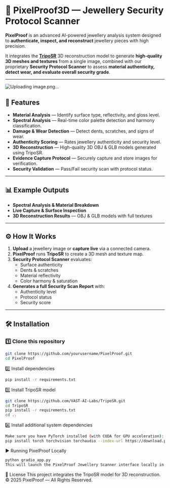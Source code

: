 # 💎 PixelProof3D — Jewellery Security Protocol Scanner

**PixelProof** is an advanced AI-powered jewellery analysis system designed to **authenticate, inspect, and reconstruct** jewellery pieces with high precision.

It integrates the **[TripoSR](https://github.com/VAST-AI-Labs/TripoSR)** 3D reconstruction model to generate **high-quality 3D meshes and textures** from a single image, combined with our proprietary **Security Protocol Scanner** to assess **material authenticity, detect wear, and evaluate overall security grade**.

---
![Uploading image.png…]()

## 🚀 Features

- **Material Analysis** — Identify surface type, reflectivity, and gloss level.
- **Spectral Analysis** — Real-time color palette detection and harmony classification.
- **Damage & Wear Detection** — Detect dents, scratches, and signs of wear.
- **Authenticity Scoring** — Rates jewellery authenticity and security level.
- **3D Reconstruction** — High-quality 3D OBJ & GLB models generated using TripoSR.
- **Evidence Capture Protocol** — Securely capture and store images for verification.
- **Security Validation** — Pass/Fail security scan with protocol status.

---

## 📊 Example Outputs

- **Spectral Analysis & Material Breakdown**
- **Live Capture & Surface Inspection**
- **3D Reconstruction Results** — OBJ & GLB models with full textures

---

## ⚙️ How It Works

1. **Upload** a jewellery image or **capture live** via a connected camera.
2. **PixelProof** runs **TripoSR** to create a 3D mesh and texture map.
3. **Security Protocol Scanner** evaluates:
   - Surface authenticity
   - Dents & scratches
   - Material reflectivity
   - Color harmony & saturation
4. **Generates a full Security Scan Report** with:
   - Authenticity level
   - Protocol status
   - Security score

---

## 🛠 Installation

### 1️⃣ Clone this repository
```bash
git clone https://github.com/yourusername/PixelProof.git
cd PixelProof
```
2️⃣ Install dependencies
```bash
pip install -r requirements.txt
```
3️⃣ Install TripoSR model
```bash
git clone https://github.com/VAST-AI-Labs/TripoSR.git
cd TripoSR
pip install -r requirements.txt
cd ..
```
4️⃣ Install additional system dependencies
```bash
Make sure you have PyTorch installed (with CUDA for GPU acceleration):
pip install torch torchvision torchaudio --index-url https://download.pytorch.org/whl/cu118
```
▶️ Running PixelProof Locally
```bash
python gradio_app.py
This will launch the PixelProof Jewellery Scanner interface locally in your browser.
```

📜 License
This project integrates the TripoSR model for 3D reconstruction.
© 2025 PixelProof — All Rights Reserved.

